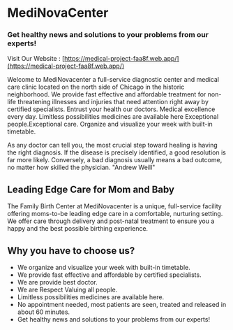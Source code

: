 # MediNovaCenter

### Get healthy news and solutions to your problems from our experts!
Visit Our Website :
[https://medical-project-faa8f.web.app/](https://medical-project-faa8f.web.app/)


Welcome to MediNovacenter a full-service diagnostic center and medical care clinic located on the north side of Chicago in the historic neighborhood. We provide fast effective and affordable treatment for non-life threatening illnesses and injuries that need attention right away by certified specialists. Entrust your health our doctors. Medical excellence every day. Limitless possibilities medicines are available here Exceptional people.Exceptional care. Organize and visualize your week with built-in timetable.


As any doctor can tell you, the most crucial step toward healing is having the right diagnosis. If the disease is precisely identified, a good resolution is far more likely. Conversely, a bad diagnosis usually means a bad outcome, no matter how skilled the physician. "Andrew Weill"


## Leading Edge Care for Mom and Baby
The Family Birth Center at MediNovacenter is a unique, full-service facility offering moms-to-be leading edge care in a comfortable, nurturing setting. We offer care through delivery and post-natal treatment to ensure you a happy and the best possible birthing experience.


## Why you have to choose us?

* We organize and visualize your week with built-in timetable.
* We provide fast effective and affordable by certified specialists.
* We are provide best doctor.
* We are Respect Valuing all people.
* Limitless possibilities medicines are available here.
* No appointment needed, most patients are seen, treated and released in about 60 minutes.
* Get healthy news and solutions to your problems from our experts!

